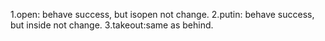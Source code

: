 1.open: behave success, but isopen not change.
2.putin: behave success, but inside not change.
3.takeout:same as behind.